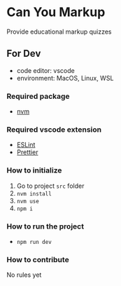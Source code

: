 # Can You Markup

Provide educational markup quizzes

## For Dev

- code editor: vscode
- environment: MacOS, Linux, WSL

### Required package

- [nvm](https://github.com/nvm-sh/nvm)

### Required vscode extension

- [ESLint](https://marketplace.visualstudio.com/items?itemName=dbaeumer.vscode-eslint)
- [Prettier](https://marketplace.visualstudio.com/items?itemName=esbenp.prettier-vscode)

### How to initialize

1. Go to project `src` folder
2. `nvm install`
3. `nvm use`
4. `npm i`

### How to run the project

- `npm run dev`

### How to contribute

No rules yet
